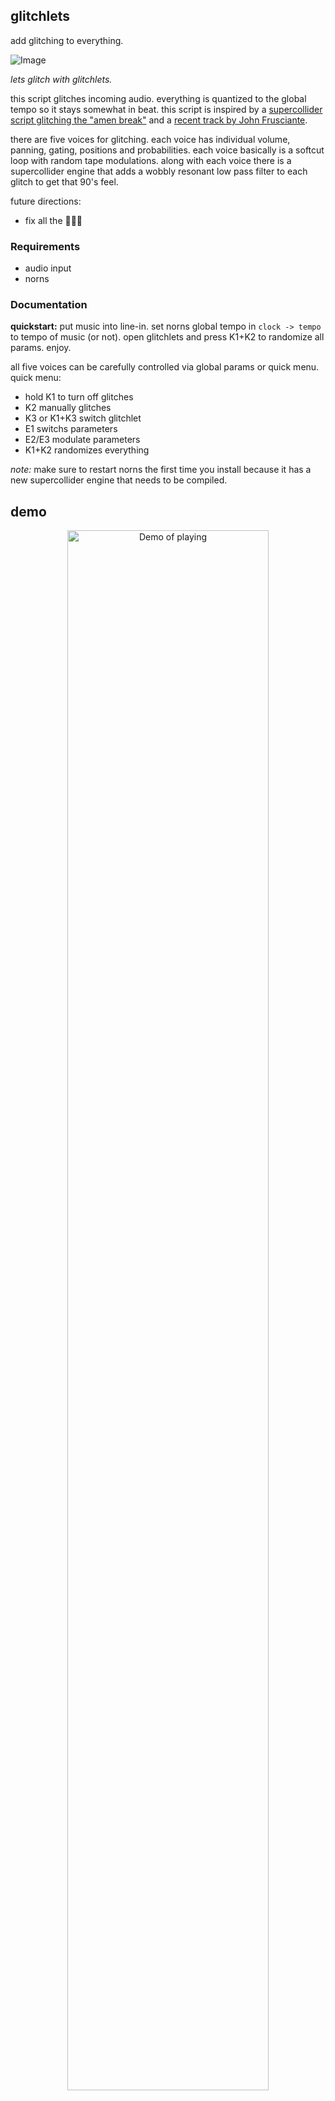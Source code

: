 ## glitchlets

add glitching to everything.

![Image](https://user-images.githubusercontent.com/6550035/95544203-52eb2100-09af-11eb-8cce-6699f4ccd043.gif)

*lets glitch with glitchlets.*                                                         

this script glitches incoming audio. everything is quantized to the global tempo so it stays somewhat in beat. this script is inspired by a [supercollider script glitching the "amen break"](https://sccode.org/1-1e) and a [recent track by John Frusciante](https://www.youtube.com/watch?v=1q8Yf-vlZg4).

there are five voices for glitching. each voice has individual volume, panning, gating, positions and probabilities. each voice basically is a softcut loop with random tape modulations. along with each voice there is a supercollider engine that adds a wobbly resonant low pass filter to each glitch to get that 90's feel.

future directions:

- fix all the 🐛🐛🐛

### Requirements

- audio input
- norns

### Documentation

**quickstart:** put music into line-in. set norns global tempo in `clock -> tempo` to tempo of music (or not). open glitchlets and press K1+K2 to randomize all params. enjoy.

all five voices can be carefully controlled via global params or quick menu. quick menu:

- hold K1 to turn off glitches
- K2 manually glitches
- K3 or K1+K3 switch glitchlet
- E1 switchs parameters
- E2/E3 modulate parameters
- K1+K2 randomizes everything

*note:* make sure to restart norns the first time you install because it has a new supercollider engine that needs to be compiled.

## demo 

<p align="center"><a href="https://www.instagram.com/p/CGG1TPdhdCO/"><img src="https://user-images.githubusercontent.com/6550035/95542191-f89b9180-09a9-11eb-8aac-0f7963cf4135.png" alt="Demo of playing" width=80%></a></p>

## my other norns

- [barcode](https://github.com/schollz/barcode): replays a buffer six times, at different levels & pans & rates & positions, modulated by lfos on every parameter.
- [blndr](https://github.com/schollz/blndr): a quantized delay with time morphing
- [clcks](https://github.com/schollz/clcks): a tempo-locked repeater
- [oooooo](https://github.com/schollz/oooooo): digital tape loops
- [piwip](https://github.com/schollz/piwip): play instruments while instruments play.

## license 

mit 



